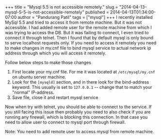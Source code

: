 +++
title = "Mysql 5.5 is not accessible remotely."
slug = "2014-04-13-mysql-5-5-is-not-accessible-remotely"
published = 2014-04-13T01:34:00-07:00
author = "Pandurang Patil"
tags = ["mysql"]
+++
I recently installed MySql 5.5 and tried to access it from remote machine. But it was not accessible. I had added remote user for the remote machine from which I was trying to access the DB. But it was failing to connect, I even tried to connect it through telnet. Then I found that by default mysql is only bound to serve localhost requests only. If you need to access it remotely you need to make changes in my.cnf file to bind mysql service to actual network ip address through which you will access it remotely.

Follow below steps to make those changes

1. First locate your my.cnf file. For me it was located at `/etc/mysql/my.cnf` on ubuntu server machine.
2. Look for the `[mysqld]` section, and in there look for the bind-address keyword. This usually is set to `127.0.0.1` -- change that to match your "normal" IP-address. 
3. Save file, close it and restart mysql service

Now when try with telnet, you should be able to connect to the service. If you still facing this issue then probably you need to also check if you are running any firewall, which is blocking this connection. In that case you need to allow user to connect to mysql port through firewall.

Note: You need to add remote user to access mysql from remote machine.
